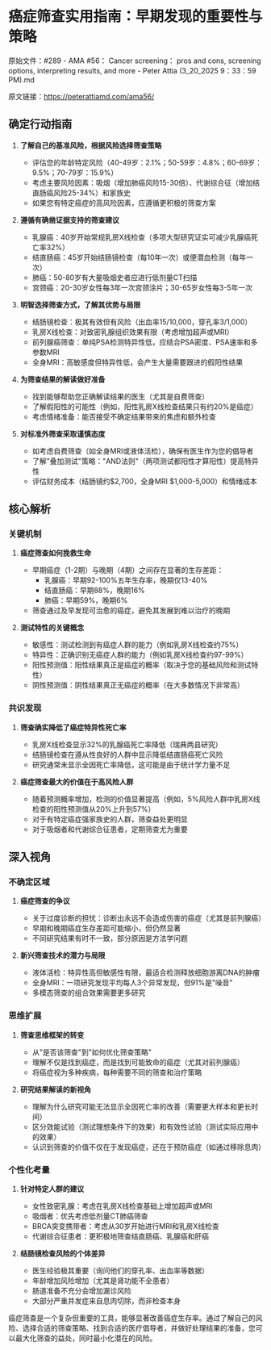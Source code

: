 # 癌症筛查实用指南：早期发现的重要性与策略

原始文件：#289 - AMA #56： Cancer screening： pros and cons, screening options, interpreting results, and more - Peter Attia (3_20_2025 9：33：59 PM).md

原文链接：https://peterattiamd.com/ama56/

## 确定行动指南

1. **了解自己的基准风险，根据风险选择筛查策略**
   - 评估您的年龄特定风险（40-49岁：2.1%；50-59岁：4.8%；60-69岁：9.5%；70-79岁：15.9%）
   - 考虑主要风险因素：吸烟（增加肺癌风险15-30倍）、代谢综合征（增加结直肠癌风险25-34%）和家族史
   - 如果您有特定癌症的高风险因素，应遵循更积极的筛查方案

2. **遵循有确凿证据支持的筛查建议**
   - 乳腺癌：40岁开始常规乳房X线检查（多项大型研究证实可减少乳腺癌死亡率32%）
   - 结直肠癌：45岁开始结肠镜检查（每10年一次）或便潜血检测（每年一次）
   - 肺癌：50-80岁有大量吸烟史者应进行低剂量CT扫描
   - 宫颈癌：20-30岁女性每3年一次宫颈涂片；30-65岁女性每3-5年一次

3. **明智选择筛查方式，了解其优势与局限**
   - 结肠镜检查：极其有效但有风险（出血率15/10,000，穿孔率3/1,000）
   - 乳房X线检查：对致密乳腺组织效果有限（考虑增加超声或MRI）
   - 前列腺癌筛查：单纯PSA检测特异性低，应结合PSA密度、PSA速率和多参数MRI
   - 全身MRI：高敏感度但特异性低，会产生大量需要跟进的假阳性结果

4. **为筛查结果的解读做好准备**
   - 找到能够帮助您正确解读结果的医生（尤其是自费筛查）
   - 了解假阳性的可能性（例如，阳性乳房X线检查结果只有约20%是癌症）
   - 考虑情绪准备：能否接受不确定结果带来的焦虑和额外检查

5. **对标准外筛查采取谨慎态度**
   - 如考虑自费筛查（如全身MRI或液体活检），确保有医生作为您的倡导者
   - 了解"叠加测试"策略："AND法则"（两项测试都阳性才算阳性）提高特异性
   - 评估财务成本（结肠镜约$2,700，全身MRI $1,000-5,000）和情绪成本

## 核心解析

### 关键机制

1. **癌症筛查如何挽救生命**
   - 早期癌症（1-2期）与晚期（4期）之间存在显著的生存差距：
     - 乳腺癌：早期92-100%五年生存率，晚期仅13-40%
     - 结直肠癌：早期88%，晚期16%
     - 肺癌：早期59%，晚期6%
   - 筛查通过及早发现可治愈的癌症，避免其发展到难以治疗的晚期

2. **测试特性的关键概念**
   - 敏感性：测试检测到有癌症人群的能力（例如乳房X线检查约75%）
   - 特异性：正确识别无癌症人群的能力（例如乳房X线检查约97-99%）
   - 阳性预测值：阳性结果真正是癌症的概率（取决于您的基础风险和测试特性）
   - 阴性预测值：阴性结果真正无癌症的概率（在大多数情况下非常高）

### 共识发现

1. **筛查确实降低了癌症特异性死亡率**
   - 乳房X线检查显示32%的乳腺癌死亡率降低（瑞典两县研究）
   - 结肠镜检查在遵从性良好的人群中显示降低结直肠癌死亡风险
   - 研究通常未显示全因死亡率降低，这可能是由于统计学力量不足

2. **癌症筛查最大的价值在于高风险人群**
   - 随着预测概率增加，检测的价值显著提高（例如，5%风险人群中乳房X线检查的阳性预测值从20%上升到57%）
   - 对于有特定癌症强家族史的人群，筛查益处更明显
   - 对于吸烟者和代谢综合征患者，定期筛查尤为重要

## 深入视角

### 不确定区域

1. **癌症筛查的争议**
   - 关于过度诊断的担忧：诊断出永远不会造成伤害的癌症（尤其是前列腺癌）
   - 早期和晚期癌症生存差距可能缩小，但仍然显著
   - 不同研究结果有时不一致，部分原因是方法学问题

2. **新兴筛查技术的潜力与局限**
   - 液体活检：特异性高但敏感性有限，最适合检测释放细胞游离DNA的肿瘤
   - 全身MRI：一项研究发现平均每人3个异常发现，但91%是"噪音"
   - 多模态筛查的组合效果需要更多研究

### 思维扩展

1. **筛查思维框架的转变**
   - 从"是否该筛查"到"如何优化筛查策略"
   - 理解不仅是找到癌症，而是找到可能致命的癌症（尤其对前列腺癌）
   - 将癌症视为多种疾病，每种需要不同的筛查和治疗策略

2. **研究结果解读的新视角**
   - 理解为什么研究可能无法显示全因死亡率的改善（需要更大样本和更长时间）
   - 区分效能试验（测试理想条件下的效果）和有效性试验（测试实际应用中的效果）
   - 认识到筛查的价值不仅在于发现癌症，还在于预防癌症（如通过移除息肉）

### 个性化考量

1. **针对特定人群的建议**
   - 女性致密乳腺：考虑在乳房X线检查基础上增加超声或MRI
   - 吸烟者：优先考虑低剂量CT肺癌筛查
   - BRCA突变携带者：考虑从30岁开始进行MRI和乳房X线检查
   - 代谢综合征患者：更积极地筛查结直肠癌、乳腺癌和肝癌

2. **结肠镜检查风险的个体差异**
   - 医生经验极其重要（询问他们的穿孔率、出血率等数据）
   - 年龄增加风险增加（尤其是肾功能不全患者）
   - 肠道准备不充分会增加漏诊风险
   - 大部分严重并发症来自息肉切除，而非检查本身

癌症筛查是一个复杂但重要的工具，能够显著改善癌症生存率。通过了解自己的风险、选择合适的筛查策略、找到合适的医疗倡导者，并做好处理结果的准备，您可以最大化筛查的益处，同时最小化潜在的风险。
